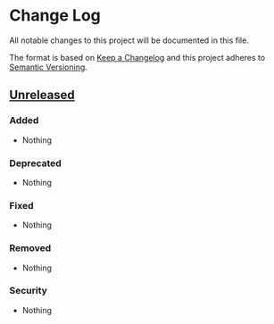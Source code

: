 # Change Log
All notable changes to this project will be documented in this file.

The format is based on [Keep a Changelog](http://keepachangelog.com/)
and this project adheres to [Semantic Versioning](http://semver.org/).

## [Unreleased]
### Added
- Nothing

### Deprecated
- Nothing

### Fixed
- Nothing

### Removed
- Nothing

### Security
- Nothing

[Unreleased]: https://github.com/mhilker/php-proc-grammar
